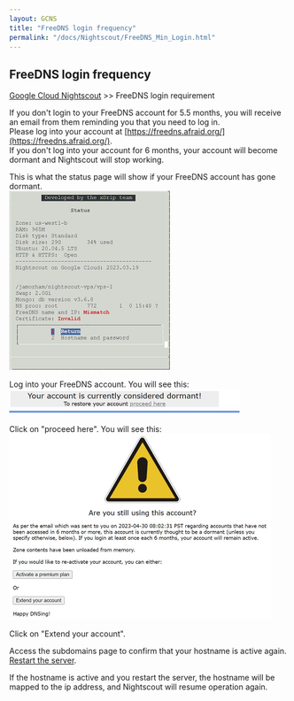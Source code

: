 ```yaml
---
layout: GCNS
title: "FreeDNS login frequency"
permalink: "/docs/Nightscout/FreeDNS_Min_Login.html"
---
```


## FreeDNS login frequency
[Google Cloud Nightscout](./GoogleCloud.md) >> FreeDNS login requirement  
  
If you don't login to your FreeDNS account for 5.5 months, you will receive an email from them reminding you that you need to log in.  
Please log into your account at [https://freedns.afraid.org/](https://freedns.afraid.org/).  
If you don't log into your account for 6 months, your account will become dormant and Nightscout will stop working.  
  
This is what the status page will show if your FreeDNS account has gone dormant.  
![](./images/HostnameProblem.png)  
  
Log into your FreeDNS account.  You will see this:  
![](./images/DormantFreeDNS.png)  
  
Click on "proceed here".  You will see this:  
![](./images/AreYouStillUsingThisAccount.png)  
  
Click on "Extend your account".  
  
Access the subdomains page to confirm that your hostname is active again.  
[Restart the server](./Restart.md).  
  
If the hostname is active and you restart the server, the hostname will be mapped to the ip address, and Nightscout will resume operation again.  
  
